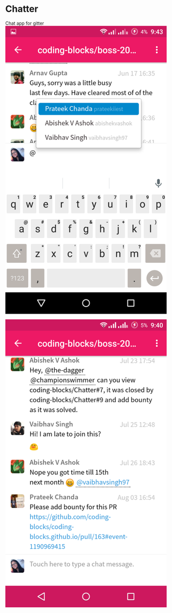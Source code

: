 # Chatter
Chat app for gitter
![alt text](https://github.com/ArushiSinghal/Chatter/blob/development/app__screenshot1.png)

![alt text](https://github.com/ArushiSinghal/Chatter/blob/development/app_screenshot.png)
